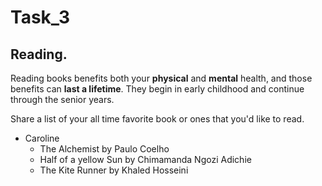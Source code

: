 # Task_3

## Reading.

Reading books benefits both your **physical** and **mental** health, and those benefits can **last a lifetime**. They begin in early childhood and continue through the senior years. 

Share a list of your all time favorite book or ones that you'd like to read.

* Caroline
  * The Alchemist by Paulo Coelho
  * Half of a yellow Sun by Chimamanda Ngozi Adichie
  * The Kite Runner by Khaled Hosseini 
